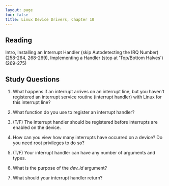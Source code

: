 ```yaml
---
layout: page
toc: false
title: Linux Device Drivers, Chapter 10
---
```


## Reading

Intro, Installing an Interrupt Handler (skip Autodetecting the IRQ Number) (258-264, 268-269), Implementing a Handler (stop at 'Top/Bottom Halves') (269-275)

## Study Questions 

1. What happens if an interrupt arrives on an interrupt line, but you haven't registered an interrupt service routine (interrupt handler) with Linux for this interrupt line?

1. What function do you use to register an interrupt handler?

1. (T/F) The interrupt handler should be registered before interrupts are enabled on the device.

1. How can you view how many interrupts have occurred on a device?  Do you need root privileges to do so?

1. (T/F) Your interrupt handler can have any number of arguments and types.

1. What is the purpose of the *dev_id* argument?

1. What should your interrupt handler return?

